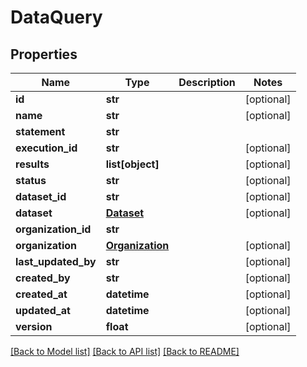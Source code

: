 # DataQuery

## Properties
Name | Type | Description | Notes
------------ | ------------- | ------------- | -------------
**id** | **str** |  | [optional] 
**name** | **str** |  | [optional] 
**statement** | **str** |  | 
**execution_id** | **str** |  | [optional] 
**results** | **list[object]** |  | [optional] 
**status** | **str** |  | [optional] 
**dataset_id** | **str** |  | [optional] 
**dataset** | [**Dataset**](Dataset.md) |  | [optional] 
**organization_id** | **str** |  | 
**organization** | [**Organization**](Organization.md) |  | [optional] 
**last_updated_by** | **str** |  | [optional] 
**created_by** | **str** |  | [optional] 
**created_at** | **datetime** |  | [optional] 
**updated_at** | **datetime** |  | [optional] 
**version** | **float** |  | [optional] 

[[Back to Model list]](../README.md#documentation-for-models) [[Back to API list]](../README.md#documentation-for-api-endpoints) [[Back to README]](../README.md)

